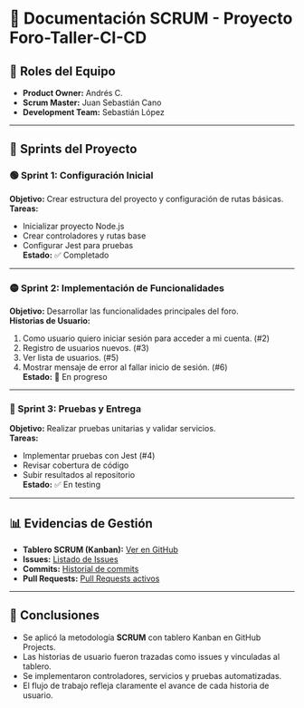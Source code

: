# 🧠 Documentación SCRUM - Proyecto Foro-Taller-CI-CD

## 🧩 Roles del Equipo
- **Product Owner:** Andrés C.  
- **Scrum Master:** Juan Sebastián Cano  
- **Development Team:** Sebastián López  

---

## 📅 Sprints del Proyecto

### 🟢 Sprint 1: Configuración Inicial
**Objetivo:** Crear estructura del proyecto y configuración de rutas básicas.  
**Tareas:**
- Inicializar proyecto Node.js  
- Crear controladores y rutas base  
- Configurar Jest para pruebas  
**Estado:** ✅ Completado

---

### 🟡 Sprint 2: Implementación de Funcionalidades
**Objetivo:** Desarrollar las funcionalidades principales del foro.  
**Historias de Usuario:**
1. Como usuario quiero iniciar sesión para acceder a mi cuenta. (#2)  
2. Registro de usuarios nuevos. (#3)  
3. Ver lista de usuarios. (#5)  
4. Mostrar mensaje de error al fallar inicio de sesión. (#6)  
**Estado:** 🚧 En progreso  

---

### 🔵 Sprint 3: Pruebas y Entrega
**Objetivo:** Realizar pruebas unitarias y validar servicios.  
**Tareas:**
- Implementar pruebas con Jest (#4)  
- Revisar cobertura de código  
- Subir resultados al repositorio  
**Estado:** ✅ En testing  

---

## 📊 Evidencias de Gestión
- **Tablero SCRUM (Kanban):** [Ver en GitHub](https://github.com/andresc86/Foro-Taller-CI-CD/projects)  
- **Issues:** [Listado de Issues](https://github.com/andresc86/Foro-Taller-CI-CD/issues)  
- **Commits:** [Historial de commits](https://github.com/andresc86/Foro-Taller-CI-CD/commits/main)  
- **Pull Requests:** [Pull Requests activos](https://github.com/andresc86/Foro-Taller-CI-CD/pulls)

---

## 🧾 Conclusiones
- Se aplicó la metodología **SCRUM** con tablero Kanban en GitHub Projects.  
- Las historias de usuario fueron trazadas como issues y vinculadas al tablero.  
- Se implementaron controladores, servicios y pruebas automatizadas.  
- El flujo de trabajo refleja claramente el avance de cada historia de usuario.  
